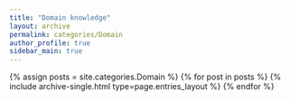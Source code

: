 ```yaml
---
title: "Domain knowledge"
layout: archive
permalink: categories/Domain
author_profile: true
sidebar_main: true
---
```

<!-- 카테고리명에 띄어쓰기가 들어가는 경우에는 site.categories.Unreal Engine 으로 할 수가 없어 site.categories[‘Unreal Engine’] 이런 식으로 해야했다는 것이다. -->

{% assign posts = site.categories.Domain %}
{% for post in posts %} {% include archive-single.html type=page.entries_layout %} {% endfor %}